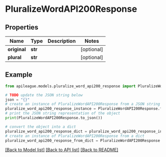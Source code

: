 # PluralizeWordAPI200Response


## Properties

Name | Type | Description | Notes
------------ | ------------- | ------------- | -------------
**original** | **str** |  | [optional] 
**plural** | **str** |  | [optional] 

## Example

```python
from apileague.models.pluralize_word_api200_response import PluralizeWordAPI200Response

# TODO update the JSON string below
json = "{}"
# create an instance of PluralizeWordAPI200Response from a JSON string
pluralize_word_api200_response_instance = PluralizeWordAPI200Response.from_json(json)
# print the JSON string representation of the object
print(PluralizeWordAPI200Response.to_json())

# convert the object into a dict
pluralize_word_api200_response_dict = pluralize_word_api200_response_instance.to_dict()
# create an instance of PluralizeWordAPI200Response from a dict
pluralize_word_api200_response_from_dict = PluralizeWordAPI200Response.from_dict(pluralize_word_api200_response_dict)
```
[[Back to Model list]](../README.md#documentation-for-models) [[Back to API list]](../README.md#documentation-for-api-endpoints) [[Back to README]](../README.md)


